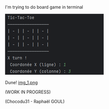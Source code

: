 I'm trying to do board game in terminal

![img.png](TicTacToeExemple.png)

Dune!
[img_1.png](DuneExemple.png)

(WORK IN PROGRESS)

(Chocodu31 - Raphaël GOUL)